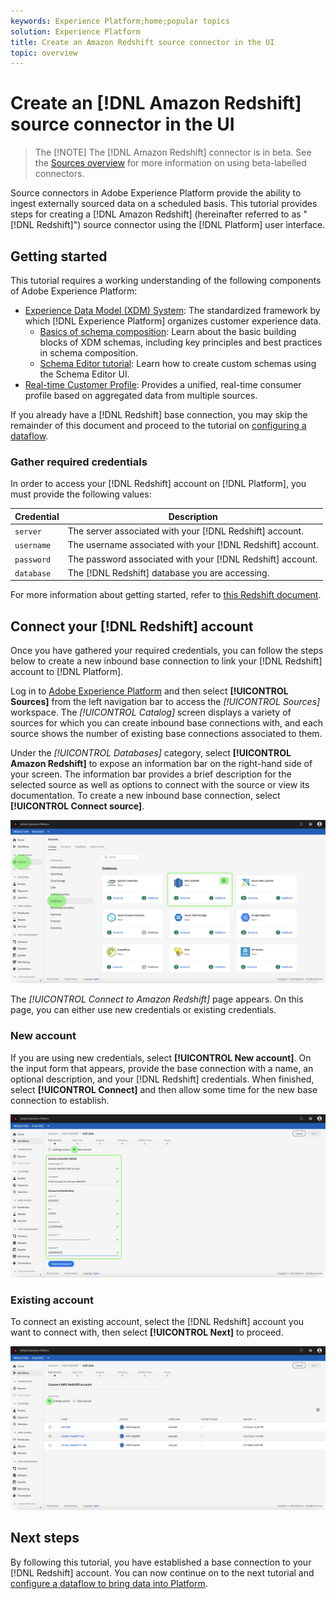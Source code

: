 ```yaml
---
keywords: Experience Platform;home;popular topics
solution: Experience Platform
title: Create an Amazon Redshift source connector in the UI
topic: overview
---
```


# Create an [!DNL Amazon Redshift] source connector in the UI

>The [!NOTE]
>The [!DNL Amazon Redshift] connector is in beta. See the [Sources overview](../../../../home.md#terms-and-conditions) for more information on using beta-labelled connectors.

Source connectors in Adobe Experience Platform provide the ability to ingest externally sourced data on a scheduled basis. This tutorial provides steps for creating a [!DNL Amazon Redshift] (hereinafter referred to as "[!DNL Redshift]") source connector using the [!DNL Platform] user interface.

## Getting started

This tutorial requires a working understanding of the following components of Adobe Experience Platform:

-   [Experience Data Model (XDM) System](../../../../../xdm/home.md): The standardized framework by which [!DNL Experience Platform] organizes customer experience data.
    -   [Basics of schema composition](../../../../../xdm/schema/composition.md): Learn about the basic building blocks of XDM schemas, including key principles and best practices in schema composition.
    -   [Schema Editor tutorial](../../../../../xdm/tutorials/create-schema-ui.md): Learn how to create custom schemas using the Schema Editor UI.
-   [Real-time Customer Profile](../../../../../profile/home.md): Provides a unified, real-time consumer profile based on aggregated data from multiple sources.

If you already have a [!DNL Redshift] base connection, you may skip the remainder of this document and proceed to the tutorial on [configuring a dataflow](../../dataflow/databases.md).

### Gather required credentials

In order to access your [!DNL Redshift] account on [!DNL Platform], you must provide the following values:

| **Credential** | **Description** |
| -------------- | --------------- |
| `server` | The server associated with your [!DNL Redshift] account. |
| `username` | The username associated with your [!DNL Redshift] account. |
| `password` | The password associated with your [!DNL Redshift] account. |
| `database` | The [!DNL Redshift] database you are accessing. |

For more information about getting started, refer to [this Redshift document](https://docs.aws.amazon.com/redshift/latest/gsg/getting-started.html).

## Connect your [!DNL Redshift] account

Once you have gathered your required credentials, you can follow the steps below to create a new inbound base connection to link your [!DNL Redshift] account to [!DNL Platform].

Log in to <a href="https://platform.adobe.com" target="_blank">Adobe Experience Platform</a> and then select **[!UICONTROL Sources]** from the left navigation bar to access the *[!UICONTROL Sources]* workspace. The *[!UICONTROL Catalog]* screen displays a variety of sources for which you can create inbound base connections with, and each source shows the number of existing base connections associated to them.

Under the *[!UICONTROL Databases]* category, select **[!UICONTROL Amazon Redshift]** to expose an information bar on the right-hand side of your screen. The information bar provides a brief description for the selected source as well as options to connect with the source or view its documentation. To create a new inbound base connection, select **[!UICONTROL Connect source]**.

![](../../../../images/tutorials/create/redshift/catalog.png)

The *[!UICONTROL Connect to Amazon Redshift]* page appears. On this page, you can either use new credentials or existing credentials.

### New account

If you are using new credentials, select **[!UICONTROL New account]**. On the input form that appears, provide the base connection with a name, an optional description, and your [!DNL Redshift] credentials. When finished, select **[!UICONTROL Connect]** and then allow some time for the new base connection to establish.

![](../../../../images/tutorials/create/redshift/new.png)

### Existing account

To connect an existing account, select the [!DNL Redshift] account you want to connect with, then select **[!UICONTROL Next]** to proceed.

![](../../../../images/tutorials/create/redshift/existing.png)

## Next steps

By following this tutorial, you have established a base connection to your [!DNL Redshift] account. You can now continue on to the next tutorial and [configure a dataflow to bring data into Platform](../../dataflow/databases.md).